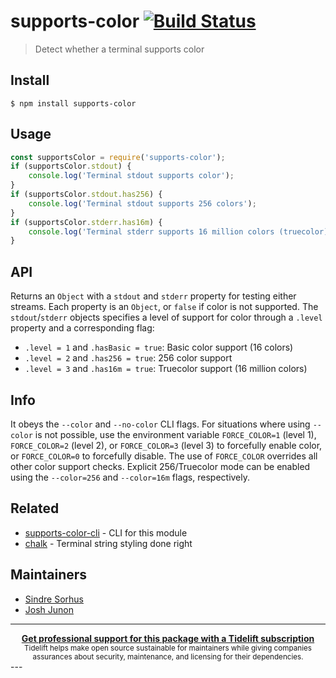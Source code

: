 # supports-color [![Build Status](https://travis-ci.org/chalk/supports-color.svg?branch=master)](https://travis-ci.org/chalk/supports-color)
> Detect whether a terminal supports color
## Install
```
$ npm install supports-color
```
## Usage
```js
const supportsColor = require('supports-color');
if (supportsColor.stdout) {
	console.log('Terminal stdout supports color');
}
if (supportsColor.stdout.has256) {
	console.log('Terminal stdout supports 256 colors');
}
if (supportsColor.stderr.has16m) {
	console.log('Terminal stderr supports 16 million colors (truecolor)');
}
```
## API
Returns an `Object` with a `stdout` and `stderr` property for testing either streams. Each property is an `Object`, or `false` if color is not supported.
The `stdout`/`stderr` objects specifies a level of support for color through a `.level` property and a corresponding flag:
- `.level = 1` and `.hasBasic = true`: Basic color support (16 colors)
- `.level = 2` and `.has256 = true`: 256 color support
- `.level = 3` and `.has16m = true`: Truecolor support (16 million colors)
## Info
It obeys the `--color` and `--no-color` CLI flags.
For situations where using `--color` is not possible, use the environment variable `FORCE_COLOR=1` (level 1), `FORCE_COLOR=2` (level 2), or `FORCE_COLOR=3` (level 3) to forcefully enable color, or `FORCE_COLOR=0` to forcefully disable. The use of `FORCE_COLOR` overrides all other color support checks.
Explicit 256/Truecolor mode can be enabled using the `--color=256` and `--color=16m` flags, respectively.
## Related
- [supports-color-cli](https://github.com/chalk/supports-color-cli) - CLI for this module
- [chalk](https://github.com/chalk/chalk) - Terminal string styling done right
## Maintainers
- [Sindre Sorhus](https://github.com/sindresorhus)
- [Josh Junon](https://github.com/qix-)
---
<div align="center">
	<b>
		<a href="https://tidelift.com/subscription/pkg/npm-supports-color?utm_source=npm-supports-color&utm_medium=referral&utm_campaign=readme">Get professional support for this package with a Tidelift subscription</a>
	</b>
	<br>
	<sub>
		Tidelift helps make open source sustainable for maintainers while giving companies<br>assurances about security, maintenance, and licensing for their dependencies.
	</sub>
</div>
---
